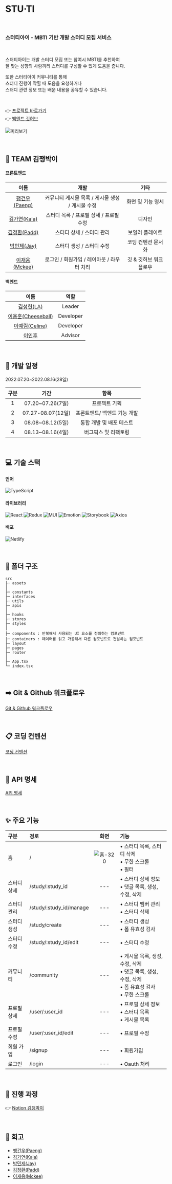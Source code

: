 # STU·TI

<br/>

### **스터티아이** - MBTI 기반 개발 스터디 모집 서비스

<br/>

스터티아이는 개발 스터디 모집 또는 참여시 MBTI를 추천하여  
잘 맞는 성향의 사람끼리 스터디를 구성할 수 있게 도움을 줍니다.  

또한 스터티아이 커뮤니티를 통해  
스터디 진행이 막힐 때 도움을 요청하거나  
스터디 관련 정보 또는 배운 내용을 공유할 수 있습니다.

<br/>

👉 [프로젝트 바로가기](https://stu-ti.netlify.app/)  
👉 [백엔드 깃허브](https://github.com/prgrms-web-devcourse/Team_KPPL_STUTI_BE)

![미리보기](https://user-images.githubusercontent.com/73787590/184567810-e01273da-1904-4e0f-a6b7-c4457db99ba0.jpg)

<br/>

## 👬 TEAM 김팽박이 

#### 프론트엔드

| 이름 | 개발 | 기타 |
| :---: | :---: | :---: | 
| [팽건우(Paeng)](https://github.com/GeonWooPaeng) | 커뮤니티 게시물 목록 / 게시물 생성 / 게시물 수정 | 화면 및 기능 명세 |
| [김가연(Kaia)](https://github.com/lexie-kaia) | 스터디 목록 / 프로필 상세 / 프로필 수정 | 디자인 |
| [김정환(Padd)](https://github.com/padd60) | 스터디 상세 / 스터디 관리| 보일러 플레이트 |
| [박민제(Jay)](https://github.com/mieumje) | 스터디 생성 / 스터디 수정 | 코딩 컨벤션 문서화 |
| [이재웅(Mckee)](https://github.com/jaeung-E) | 로그인 / 회원가입 / 레이아웃 / 라우터 처리 | 깃 & 깃허브 워크플로우 |

#### 백엔드

| 이름 | 역할 | 
| :---: | :---: |
| [김성현(LA)](https://github.com/Gosh95) | Leader |
| [이용훈(Cheeseball)](https://github.com/YHLEE9753) | Developer |
| [이예림(Celine)](https://github.com/Leeyerimearth) | Developer |
| [이인후](https://github.com/ordilov) | Advisor |

<br/>

## 📅 개발 일정

2022.07.20~2022.08.16(28일)

| 구분 | 기간 | 항목 |
| :---: | :---: | :---: | 
| 1 | 07.20~07.26(7일) | 프로젝트 기획 |
| 2 | 07.27-08.07(12일) | 프론트엔드/ 백엔드 기능 개발 |
| 3 | 08.08~08.12(5일) | 통합 개발 및 배포 테스트 |
| 4 | 08.13~08.16(4일) | 버그픽스 및 리팩토링 |

<br/>

## 💻 기술 스택

#### 언어
![TypeScript](https://img.shields.io/badge/typescript-%23007ACC.svg?style=for-the-badge&logo=typescript&logoColor=white)

#### 라이브러리
![React](https://img.shields.io/badge/react-61DAFB?style=for-the-badge&logo=react&logoColor=black)
![Redux](https://img.shields.io/badge/redux-%23593d88.svg?style=for-the-badge&logo=redux&logoColor=white)
![MUI](https://img.shields.io/badge/mui-%230081CB.svg?style=for-the-badge&logo=mui&logoColor=white)
![Emotion](https://img.shields.io/badge/Emotion-D26AC2?style=for-the-badge)
![Storybook](https://img.shields.io/badge/storybook-FF4785.svg?&style=for-the-badge&logo=Storybook&logoColor=white)
![Axios](https://img.shields.io/badge/axios-%23323330.svg?style=for-the-badge) <br>

#### 배포
![Netlify](https://img.shields.io/badge/netlify-%23000000.svg?style=for-the-badge&logo=netlify&logoColor=#00C7B7)

<br/>

## 📂 폴더 구조
```
src
├─ assets
│
├─ constants
├─ interfaces
├─ utils
├─ apis
│
├─ hooks
├─ stores
├─ styles
│
├─ components : 반복해서 사용되는 UI 요소를 정의하는 컴포넌트
├─ containers : 데이터를 읽고 가공해서 다른 컴포넌트로 전달하는 컴포넌트
├─ layout
├─ pages
├─ router
│
├─ App.tsx
└─ index.tsx
```

<br/>

## ➡️ Git & Github 워크플로우
[Git & Github 워크플로우](https://github.com/prgrms-web-devcourse/Team_KPPL_STUTI_FE/wiki/Git-&-Github-워크플로우)

<br/>

## 📋 코딩 컨벤션
[코딩 컨벤션](https://github.com/prgrms-web-devcourse/Team_KPPL_STUTI_FE/wiki/코딩-컨벤션)

<br/>

## 📩 API 명세
[API 명세](https://stuti.o-r.kr/stuti-api.html)

<br/>

## ✨ 주요 기능

| 구분 | 경로 | 화면 | 기능 |
| :--- | :--- | :---: | :--- | 
| 홈 | / | ![홈-320](https://user-images.githubusercontent.com/73787590/184576966-23ca26f0-1345-41da-bde1-7228eef09251.jpg) | • 스터디 목록, 스터디 삭제<br/>• 무한 스크롤<br/>• 필터 |
| 스터디 상세 | /study/:study_id | --- | • 스터디 상세 정보<br/>• 댓글 목록, 생성, 수정, 삭제 |
| 스터디 관리 | /study/:study_id/manage | --- | • 스터디 멤버 관리<br/>• 스터디 삭제 |
| 스터디 생성 | /study/create | --- | • 스터디 생성<br/>• 폼 유효성 검사 |
| 스터디 수정 | /study/:study_id/edit | ---  | • 스터디 수정 |
| 커뮤니티 | /community | --- | • 게시물 목록, 생성, 수정, 삭제<br/>• 댓글 목록, 생성, 수정, 삭제<br/>• 폼 유효성 검사<br/>• 무한 스크롤 |
| 프로필 상세 | /user/:user_id | --- | • 프로필 상세 정보<br/>• 스터디 목록<br/>• 게시물 목록 |
| 프로필 수정 | /user/:user_id/edit | --- | • 프로필 수정 |
| 회원 가입 | /signup | --- | • 회원가입 |
| 로그인 | /login | --- | • Oauth 처리 |

<br/>

## 📝 진행 과정
👉 [Notion 김팽박이](https://www.notion.so/backend-devcourse/01-f594a595e5784b9aafb16b116954b667)

<br/>

## 🧐 회고

- [팽건우(Paeng)]()
- [김가연(Kaia)]()
- [박민제(Jay)]()
- [김정환(Padd)]()
- [이재웅(Mckee)]()

<br/>


